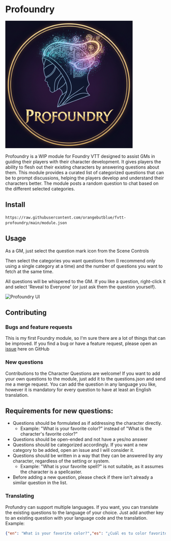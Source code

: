 # Profoundry

<img src="media/logo.png" alt="Profoundry" width="400">


Profoundry is a WIP module for Foundry VTT designed to assist GMs in guiding their players with their character development. It gives players the ability to flesh out their existing characters by answering questions about them.
This module provides a curated list of categorized questions that can be to prompt discussions, helping the players develop and understand their characters better.
The module posts a random question to chat based on the different selected categories.

## Install

`https://raw.githubusercontent.com/orangebutblue/fvtt-profoundry/main/module.json`

## Usage
As a GM, just select the question mark icon from the Scene Controls


Then select the categories you want questions from (I recommend only using a single category at a time) and the number of questions you want to fetch at the same time.

All questions will be whispered to the GM. If you like a question, right-click it and select 'Reveal to Everyone' (or just ask them the question yourself).

![Profoundry UI](https://raw.githubusercontent.com/orangebutblue/fvtt-profoundry/refs/heads/main/media/screenshot.png)

## Contributing

### Bugs and feature requests
This is my first Foundry module, so I'm sure there are a lot of things that can be improved. If you find a bug or have a feature request, please open an [issue](https://github.com/orangebutblue/fvtt-profoundry/issues) here on GitHub

### New questions
Contributions to the Character Questions are welcome! If you want to add your own questions to the module, just add it to the questions.json and send me a merge request. You can add the question in any language you like, however it is mandatory for every question to have at least an English translation.

## Requirements for new questions:
- Questions should be formulated as if addressing the character directly.
  - Example: "What is your favorite color?" instead of "What is the character's favorite color?"
- Questions should be open-ended and not have a yes/no answer
- Questions should be categorized accordingly. If you want a new category to be added, open an issue and I will consider it.
- Questions should be written in a way that they can be answered by any character, regardless of the setting or system.
  - Example: "What is your favorite spell?" is not suitable, as it assumes the character is a spellcaster.
- Before adding a new question, please check if there isn't already a similar question in the list.
### Translating
Profundry can support multiple languages. If you want, you can translate the existing questions to the language of your choice.
Just add another key to an existing question with your language code and the translation.
Example:
```json
{"en": "What is your favorite color?","es": "¿Cuál es tu color favorito?"}
```
